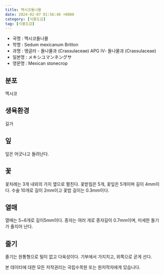 ```yaml
---
title: 멕시코돌나물
date: 2024-02-07 01:56:46 +0800
category: [식물도감]
tag: [식물도감]
---
```




- 국명 : 멕시코돌나물
- 학명 : Sedum mexicanum Britton
- 과명 : 앵글러 - 돌나물과 (Crassulaceae) APG Ⅳ- 돌나물과 (Crassulaceae)
- 일본명 : メキシユマンネングサ
- 영문명 : Mexican stonecrop


## 분포
멕시코
## 생육환경
길가
## 잎
잎은 어긋나고 돌려난다.
## 꽃
꽃차례는 3개 내외의 가지 옆으로 펼친다. 꽃받침은 5개, 꽃잎은 5개이며 길이 4mm이다. 수술 10개로 길이 2mm이고 꽃밥 길이는 0.3mm이다.
## 열매
열매는 5~6개로 길이5mm이다. 종자는 여러 개로 종자길이 0.7mm이며, 미세한 돌기가 줄지어 난다.
## 줄기
줄기는 원통형으로 털이 없고 다육성이다. 기부에서 가지치고, 위쪽으로 곧게 선다.






본 데이터에 대한 모든 저작권리는 국립수목원 또는 원저작자에게 있습니다.
